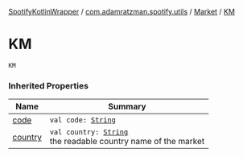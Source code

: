 [SpotifyKotlinWrapper](../../index.md) / [com.adamratzman.spotify.utils](../index.md) / [Market](index.md) / [KM](./-k-m.md)

# KM

`KM`

### Inherited Properties

| Name | Summary |
|---|---|
| [code](code.md) | `val code: `[`String`](https://kotlinlang.org/api/latest/jvm/stdlib/kotlin/-string/index.html) |
| [country](country.md) | `val country: `[`String`](https://kotlinlang.org/api/latest/jvm/stdlib/kotlin/-string/index.html)<br>the readable country name of the market |
